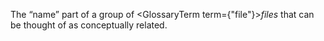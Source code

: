  



The “name” part of a group of <GlossaryTerm  term={"file"}><i>files</i></GlossaryTerm> that can be thought of as conceptually related. 



